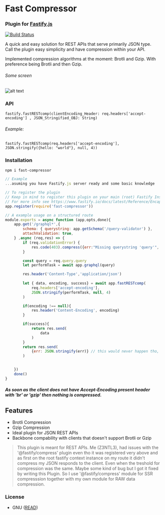 # Fast Compressor
### Plugin for [Fastify.js](https://fastify.io)
[![Build Status](https://travis-ci.org/joemccann/dillinger.svg?branch=master)](https://github.com/Z3NTL3/fast-compressor)

A quick and easy solution for REST APIs that serve primarily JSON type. Call the plugin easy simplicity and have compression within your API. 

Implemented compression algorithms at the moment: Brotli and Gzip. With preference being Brotli and then Gzip.
###### Some screen
![alt text](https://media.discordapp.net/attachments/1047230469109973002/1047230485920763924/image.png)


### API
``fastify.fastRESTcomp(clientEncoding_Header: req.headers['accept-encoding'] , JSON_Stringified_OBJ: String)``
###### Example:
``fastify.fastRESTcomp(req.headers['accept-encoding'], JSON.stringify({hello: "world"}, null, 4))``

### Installation
``npm i fast-compressor``
```js
// Example
...asuming you have Fastify.js server ready and some basic knowledge

// To register the plugin
// Keep in mind to register this plugin on your main (root) Fastify Instance (main Fastify app).
// For more info see https://www.fastify.io/docs/latest/Reference/Encapsulation/
app.register(require('fast-compressor'))

// A example usage on a structured route
module.exports = async function (app,opts,done){
    app.get('/graphql*',{
        schema: { querystring: app.getSchema('/query-validator') },
        attachValidation: true,
    } ,async (req,res) => {
        if (req.validationError) {
            res.code(403).compress({err:"Missing querystring 'query'", info: "Querystring 'query' should be a GraphQl query."})
        }

        const query = req.query.query
        let performTask = await app.graphql(query)

        res.header('Content-Type','application/json')
  
        let { data, encoding, success} = await app.fastRESTcomp( 
            req.headers['accept-encoding'], 
            JSON.stringify(performTask, null, 4)
        )

        if(encoding !== null){
            res.header('Content-Encoding', encoding)
        }

        if(success){
            return res.send(
                data
            )
        }
        return res.send(
            {err: JSON.stringify(err)} // this would never happen tho, only give a accept encoding header info and a stringified json object as 2 args to the function so this scenerio wont ever happen
        )
        

    })
    done()
}
```
##### As soon as the client does not have Accept-Encoding present header with 'br' or 'gzip' then nothing is compressed.

## Features
- Brotli Compression
- Gzip Compression
- Ideal plugin for JSON REST APIs
- Backbone compability with clients  that doesn't support Brotli or Gzip

> This plugin is meant for REST APIs.
>   Me (Z3NTL3), had issues with the '@fastify/compress' plugin even tho it was registered very above and as first on the root fastify context instance on my route it didn't compress my JSON responds to the client. Even when the treshold for compression was the same. Maybe some kind of bug but I got it fixed by writing this Plugin. So I use '@fastify/compress' module for SSR compresssion together with my own module for RAW data compression.

### License
- GNU ([READ](https://www.gnu.org/licenses/gpl-3.0.md))